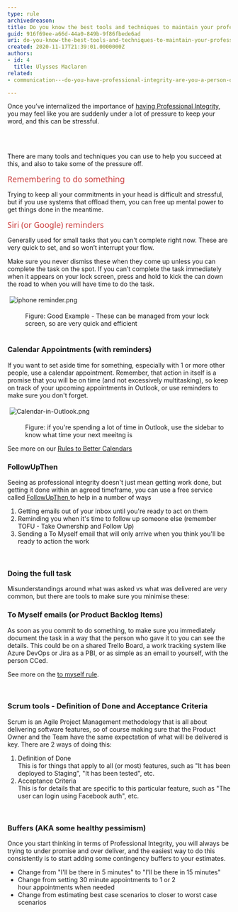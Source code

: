 ```yaml
---
type: rule
archivedreason: 
title: Do you know the best tools and techniques to maintain your professional integrity?
guid: 916f69ee-a66d-44a0-849b-9f86fbede6ad
uri: do-you-know-the-best-tools-and-techniques-to-maintain-your-professional-integrity
created: 2020-11-17T21:39:01.0000000Z
authors:
- id: 4
  title: Ulysses Maclaren
related:
- communication---do-you-have-professional-integrity-are-you-a-person-of-your-word

---
```



<p class="ssw15-rteElement-P">​​Once you’ve internalized the importance of <a href="/_layouts/15/FIXUPREDIRECT.ASPX?WebId=3dfc0e07-e23a-4cbb-aac2-e778b71166a2&amp;TermSetId=07da3ddf-0924-4cd2-a6d4-a4809ae20160&amp;TermId=34f9f173-8437-448d-a204-4ba07cdbe188">having Professional Integrity</a>, you may feel like you are suddenly under a lot of pressure to keep your word, and this can be stressful.<br></p>
<br><excerpt class='endintro'></excerpt><br>
<p class="ssw15-rteElement-P">There are many tools and techniques you can use to help​​​ you succeed at this, and also to take some of the pressure off.</p><p class="ssw15-rteElement-P"><span style="color&#58;#cc4141;font-family&#58;&quot;segoe ui&quot;, &quot;trebuchet ms&quot;, tahoma, arial, verdana, sans-serif;font-size&#58;18px;">R</span><span style="color&#58;#cc4141;font-family&#58;&quot;segoe ui&quot;, &quot;trebuchet ms&quot;, tahoma, arial, verdana, sans-serif;font-size&#58;18px;">emembering to do something​​​</span></p><p class="ssw15-rteElement-P">Trying to keep al​l your commitments in your head is difficult and stressful, but if you use systems that offload them, you can free up mental power to get things done in the meantime.​<br></p><p class="ssw15-rteElement-P"><span style="color&#58;#cc4141;font-family&#58;&quot;segoe ui&quot;, &quot;trebuchet ms&quot;, tahoma, arial, verdana, sans-serif;font-size&#58;18px;">Siri (or Goo</span><span style="color&#58;#cc4141;font-family&#58;&quot;segoe ui&quot;, &quot;trebuchet ms&quot;, tahoma, arial, verdana, sans-serif;font-size&#58;18px;">gle) reminders</span><br></p><p class="ssw15-rteElement-P">Generally used for small&#160;tasks that you can't complete right now.&#160;These are very quick to set, and so won’t interrupt your flow.&#160;</p><p class="ssw15-rteElement-P">Make sure you never dismiss these when they come up unless you can complete the task on the spot. If you can’t complete the task immediately when it appears on your lock screen, press and hold to kick the can down the road to when you will have time to do the task.​​​</p><dl class="ssw15-rteElement-ImageArea"><img src="/SiteAssets/tools-and-techniques-to-maintain-your-professional-integrity/iphone%20reminder.png" alt="iphone reminder.png" style="margin&#58;5px;" /></dl><dd class="ssw15-rteElement-FigureGood">Figure&#58; Good Example -&#160;These can be managed from your lock screen, so are very quick and efficient​<br><br></dd><h3 class="ssw15-rteElement-H3">Calenda​r Appointments (with reminders)<br></h3><div>If you want to set aside time for something, especially with 1 or more other people, use&#160;a calendar appointment. Remember, that action in itself is a promise that you will be on time (and not excessively multitasking), so keep on track of your upcoming appointments in Outlook, or use reminders to make sure you don't forget.<br></div><dl class="ssw15-rteElement-ImageArea"><img src="/SiteAssets/tools-and-techniques-to-maintain-your-professional-integrity/Calendar-in-Outlook.png" alt="Calendar-in-Outlook.png" style="margin&#58;5px;" /></dl><dd class="ssw15-rteElement-FigureGood">​Figure&#58; if you're spending a lot of time in Outlook, use the sidebar to know what time your next meeitng is<br></dd><p class="ssw15-rteElement-P">See more on our&#160;<a href="/_layouts/15/FIXUPREDIRECT.ASPX?WebId=3dfc0e07-e23a-4cbb-aac2-e778b71166a2&amp;TermSetId=07da3ddf-0924-4cd2-a6d4-a4809ae20160&amp;TermId=1e4adcc3-3036-4a00-916f-98aebd2fc6ee">Rules to Better Calendars</a>​</p><h3 class="ssw15-rteElement-H3">​FollowUpThen<br></h3><p class="ssw15-rteElement-P">Seeing as professional&#160;integrity doesn't just mean getting work done, but getting it done within an agreed timeframe, you can use&#160;a free service called <a href="/_layouts/15/FIXUPREDIRECT.ASPX?WebId=3dfc0e07-e23a-4cbb-aac2-e778b71166a2&amp;TermSetId=07da3ddf-0924-4cd2-a6d4-a4809ae20160&amp;TermId=aa8c8dd3-1cd7-414c-b13e-d1a225e05ef0">FollowUpThen </a>to&#160;help in a number of ways<br></p><ol class="ssw15-rteElement-P"><li>Getting emails out of your inbox until you're ready to act on them<br></li><li>Reminding you when it's time to follow up someone else (remember TOFU - Take Ownership and Follow Up)<br></li><li>Sending a To Myself email that will only arrive when you think you'll be ready to action the work<br></li></ol>​<br><h3 class="ssw15-rteElement-H3">Doing the full task​​​​​​​​​<br></h3><div>Misunderstandings around what was asked vs what was delivered are very common, but there are tools to make sure you minimise these&#58;<br></div><div><h3 class="ssw15-rteElement-H3">To Myself emails​​ (or Product Backlog​ Items)<br></h3><p class="ssw15-rteElement-P">As soon as you commit to do something, to make sure you immediately document the task in a way that the person who gave it to you can see the details. This could be on a shared Trello Board, a work tracking system like Azure DevOps or Jira as a PBI, or as simple as an email to yourself, with the person CCed.​​​<br></p></div><p class="ssw15-rteElement-P">See more on the&#160;<a href="/_layouts/15/FIXUPREDIRECT.ASPX?WebId=3dfc0e07-e23a-4cbb-aac2-e778b71166a2&amp;TermSetId=07da3ddf-0924-4cd2-a6d4-a4809ae20160&amp;TermId=5c16d531-007d-49ef-8acc-b26596e13e84">to myself rule</a>​.​​​<br></p><div><br></div><h3 class="ssw15-rteElement-H3">Scrum tools - ​​​​Definition of Done and Acceptance Criteria<br></h3><p class="ssw15-rteElement-P">​Scrum is an Agile Project Management methodology that is&#160;all about delivering software features, so of course making sure that the Product Owner and the Team have the same expectation of what will be delivered is key. There are 2 ways <span style="white-space&#58;nowrap;">of</span> doing this&#58;<br></p><ol class="ssw15-rteElement-P"><li>Definition of Done<br>This is for things that apply to all (or most) features, such as &quot;It has been deployed to Staging&quot;, &quot;It has been tested&quot;, etc.<br></li><li>Acceptance Criteria<br>This is for details&#160;that are specific&#160;to this particular feature, such as &quot;The user can login using Facebook auth&quot;, etc.<br></li></ol><br><h3 class="ssw15-rteElement-H3">​​Buffers (AKA some healthy pessimism)&#160;<br></h3>Once you start thinking in terms of Professional Integrity, you will always be trying to under promise and over deliver, and the easiest way to do this consistently is to start adding some contingency buffers to your estimates.&#160;<br><div><ul><li>Change from &quot;I'll be there in 5 minutes&quot; to &quot;I'll be there in 15 minutes&quot;<br></li><li>Change from setting 30 minute appointments to 1 or 2 hour&#160;appointments when needed<br></li><li>Change from estimating best case scenarios to closer to worst case scenarios<br></li></ul></div>


